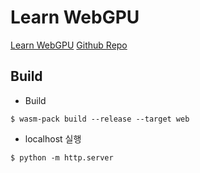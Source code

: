 # Learn WebGPU

[Learn WebGPU](https://sotrh.github.io/learn-wgpu/#what-is-wgpu)
[Github Repo](https://github.com/sotrh/learn-wgpu)


## Build

- Build
```commandline
$ wasm-pack build --release --target web
```

- localhost 실행
```commandline
$ python -m http.server
```
